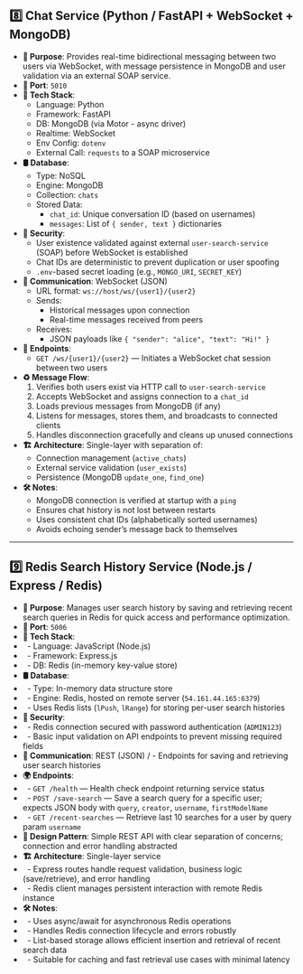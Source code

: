## 8️⃣ **Chat Service** (Python / FastAPI + WebSocket + MongoDB)
- **🧠 Purpose**: Provides real-time bidirectional messaging between two users via WebSocket, with message persistence in MongoDB and user validation via an external SOAP service.
- **🧪 Port**: `5010`
- **🧰 Tech Stack**:
  - Language: Python
  - Framework: FastAPI
  - DB: MongoDB (via Motor - async driver)
  - Realtime: WebSocket
  - Env Config: `dotenv`
  - External Call: `requests` to a SOAP microservice
- **🛢️ Database**:
  - Type: NoSQL
  - Engine: MongoDB
  - Collection: `chats`
  - Stored Data:
    - `chat_id`: Unique conversation ID (based on usernames)
    - `messages`: List of `{ sender, text }` dictionaries
- **🔐 Security**:
  - User existence validated against external `user-search-service` (SOAP) before WebSocket is established
  - Chat IDs are deterministic to prevent duplication or user spoofing
  - `.env`-based secret loading (e.g., `MONGO_URI`, `SECRET_KEY`)
- **📡 Communication**: WebSocket (JSON)
  - URL format: `ws://host/ws/{user1}/{user2}`
  - Sends:
    - Historical messages upon connection
    - Real-time messages received from peers
  - Receives:
    - JSON payloads like `{ "sender": "alice", "text": "Hi!" }`
- **📂 Endpoints**:
  - `GET /ws/{user1}/{user2}` — Initiates a WebSocket chat session between two users
- **♻️ Message Flow**:
  1. Verifies both users exist via HTTP call to `user-search-service`
  2. Accepts WebSocket and assigns connection to a `chat_id`
  3. Loads previous messages from MongoDB (if any)
  4. Listens for messages, stores them, and broadcasts to connected clients
  5. Handles disconnection gracefully and cleans up unused connections
- **🏗️ Architecture**: Single-layer with separation of:
  - Connection management (`active_chats`)
  - External service validation (`user_exists`)
  - Persistence (MongoDB `update_one`, `find_one`)
- **🛠️ Notes**:
  - MongoDB connection is verified at startup with a `ping`
  - Ensures chat history is not lost between restarts
  - Uses consistent chat IDs (alphabetically sorted usernames)
  - Avoids echoing sender’s message back to themselves
---
## 9️⃣ **Redis Search History Service** (Node.js / Express / Redis)
- **🧠 Purpose**: Manages user search history by saving and retrieving recent search queries in Redis for quick access and performance optimization.
- **🧪 Port**: `5006`
- **🧰 Tech Stack**:
- &nbsp; - Language: JavaScript (Node.js)
- &nbsp; - Framework: Express.js
- &nbsp; - DB: Redis (in-memory key-value store)
- **🛢️ Database**:
- &nbsp; - Type: In-memory data structure store
- &nbsp; - Engine: Redis, hosted on remote server (`54.161.44.165:6379`)
- &nbsp; - Uses Redis lists (`lPush`, `lRange`) for storing per-user search histories
- **🔐 Security**:
- &nbsp; - Redis connection secured with password authentication (`ADMIN123`)
- &nbsp; - Basic input validation on API endpoints to prevent missing required fields
- **📡 Communication**: REST (JSON)
/ - Endpoints for saving and retrieving user search histories
- **🌍 Endpoints**:
- &nbsp; - `GET /health` — Health check endpoint returning service status
- &nbsp; - `POST /save-search` — Save a search query for a specific user; expects JSON body with `query`, `creator`, `username`, `firstModelName`
- &nbsp; - `GET /recent-searches` — Retrieve last 10 searches for a user by query param `username`
- **🎨 Design Pattern**: Simple REST API with clear separation of concerns; connection and error handling abstracted
- **🏗️ Architecture**: Single-layer service
- &nbsp; - Express routes handle request validation, business logic (save/retrieve), and error handling
- &nbsp; - Redis client manages persistent interaction with remote Redis instance
- **🛠️ Notes**:
- &nbsp; - Uses async/await for asynchronous Redis operations
- &nbsp; - Handles Redis connection lifecycle and errors robustly
- &nbsp; - List-based storage allows efficient insertion and retrieval of recent search data
- &nbsp; - Suitable for caching and fast retrieval use cases with minimal latency
